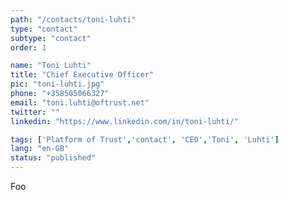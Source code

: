 ```yaml
---
path: "/contacts/toni-luhti" 
type: "contact" 
subtype: "contact" 
order: 1

name: "Toni Luhti"
title: "Chief Executive Officer"
pic: "toni-luhti.jpg" 
phone: "+358505066327"
email: "toni.luhti@oftrust.net"
twitter: ""
linkedin: "https://www.linkedin.com/in/toni-luhti/"

tags: ['Platform of Trust','contact', 'CEO','Toni', 'Luhti']
lang: "en-GB" 
status: "published" 
---
```


Foo
